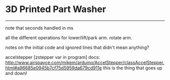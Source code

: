 # 3D Printed Part Washer



---
note that seconds handled in ms

all the different operations for lower/lift/park arm. rotate arm.

notes on the initial code and ignored lines that didn't mean anything?


accelstepper [zstepper var in program] docs:
http://www.airspayce.com/mikem/arduino/AccelStepper/classAccelStepper.html#a96685e0945b7cf75d5959da679cd911e
this is the thing that goes up and down!
